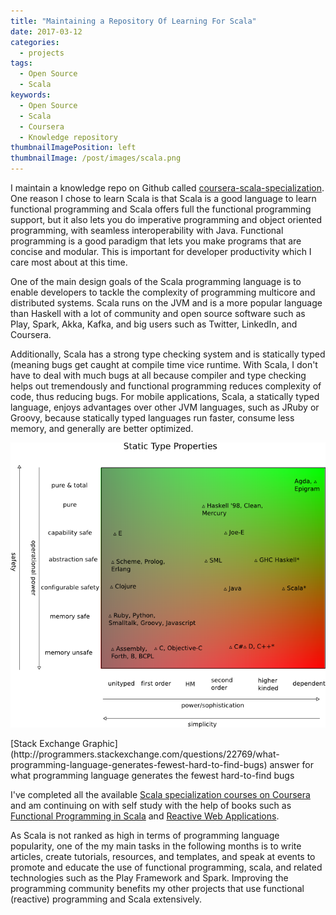 ```yaml
---
title: "Maintaining a Repository Of Learning For Scala"
date: 2017-03-12
categories:
  - projects
tags:
  - Open Source
  - Scala
keywords:
  - Open Source
  - Scala
  - Coursera
  - Knowledge repository
thumbnailImagePosition: left
thumbnailImage: /post/images/scala.png
---
```


I maintain a knowledge repo on Github called [coursera-scala-specialization](https://github.com/xiaoyunyang/coursera-scala-specialization). One reason I chose to learn Scala is that Scala is a good language to learn functional programming and Scala offers full the functional programming support, but it also lets you do imperative programming and object oriented programming, with seamless interoperability with Java. Functional programming is a good paradigm that lets you make programs that are concise and modular. This is important for developer productivity which I care most about at this time.

<!--more-->

One of the main design goals of the Scala programming language is to enable developers to tackle the complexity of programming multicore and distributed systems. Scala runs on the JVM and is a more popular language than Haskell with a lot of community and open source software such as Play, Spark, Akka, Kafka, and big users such as Twitter, LinkedIn, and Coursera.

Additionally, Scala has a strong type checking system and is statically typed (meaning bugs get caught at compile time vice runtime. With Scala, I don't have to deal with much bugs at all because compiler and type checking helps out tremendously and functional programming reduces complexity of code, thus reducing bugs. For mobile applications, Scala, a statically typed language, enjoys advantages over other JVM languages, such as JRuby or Groovy, because statically typed languages run faster, consume less memory, and generally are better optimized.

![scala is a statically typed language](/post/images/scalaTypeSystem.png)
<p class="image-caption">[Stack Exchange Graphic](http://programmers.stackexchange.com/questions/22769/what-programming-language-generates-fewest-hard-to-find-bugs) answer for what programming language generates the fewest hard-to-find bugs</p>

I've completed all the available [Scala specialization courses on Coursera](https://github.com/xiaoyunyang/coursera-scala-specialization) and am continuing on with self study with the help of books such as [Functional Programming in Scala](https://www.manning.com/books/functional-programming-in-scala) and [Reactive Web Applications](https://www.manning.com/books/reactive-web-applications).

As Scala is not ranked as high in terms of programming language popularity, one of the my main tasks in the following months is to write articles, create tutorials, resources, and templates, and speak at events to promote and educate the use of functional programming, scala, and related technologies such as the Play Framework and Spark. Improving the programming community benefits my other projects that use functional (reactive) programming and Scala extensively.
